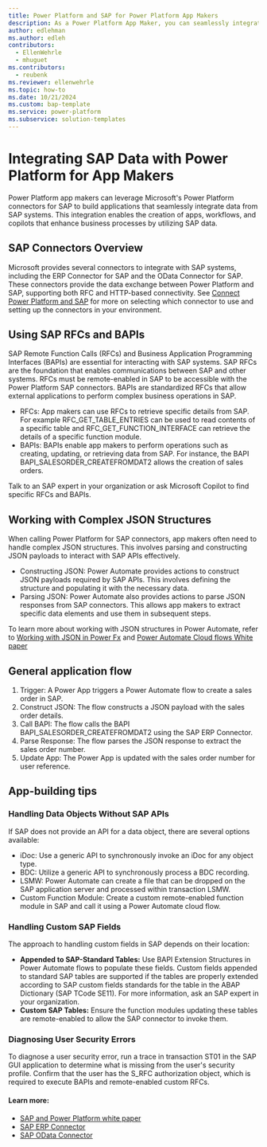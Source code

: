 ```yaml
---
title: Power Platform and SAP for Power Platform App Makers
description: As a Power Platform App Maker, you can seamlessly integrate your SAP systems in your Power Platform applications. This guide describes key concepts to understand when integrating data from your SAP systems in Power Platform applications.
author: edlehman
ms.author: edleh
contributors:
  - EllenWehrle
  - mhuguet
ms.contributors:
  - reubenk
ms.reviewer: ellenwehrle
ms.topic: how-to
ms.date: 10/21/2024
ms.custom: bap-template
ms.service: power-platform
ms.subservice: solution-templates
---
```

# Integrating SAP Data with Power Platform for App Makers
Power Platform app makers can leverage Microsoft's Power Platform connectors for SAP to build applications that seamlessly integrate data from SAP systems. This integration enables the creation of apps, workflows, and copilots that enhance business processes by utilizing SAP data.
## SAP Connectors Overview
Microsoft provides several connectors to integrate with SAP systems, including the ERP Connector for SAP and the OData Connector for SAP. These connectors provide the data exchange between Power Platform and SAP, supporting both RFC and HTTP-based connectivity. See [Connect Power Platform and SAP](/power-platform/sap/connect-power-platform-and-SAP) for more on selecting which connector to use and setting up the connectors in your environment.
## Using SAP RFCs and BAPIs
SAP Remote Function Calls (RFCs) and Business Application Programming Interfaces (BAPIs) are essential for interacting with SAP systems.
SAP RFCs are the foundation that enables communications between SAP and other systems. RFCs must be remote-enabled in SAP to be accessible with the Power Platform SAP connectors. BAPIs are standardized RFCs that allow external applications to perform complex business operations in SAP. 
- RFCs: App makers can use RFCs to retrieve specific details from SAP. For example RFC_GET_TABLE_ENTRIES can be used to read contents of a specific table and RFC_GET_FUNCTION_INTERFACE can retrieve the details of a specific function module.
- BAPIs: BAPIs enable app makers to perform operations such as creating, updating, or retrieving data from SAP. For instance, the BAPI BAPI_SALESORDER_CREATEFROMDAT2 allows the creation of sales orders.

Talk to an SAP expert in your organization or ask Microsoft Copilot to find specific RFCs and BAPIs.

## Working with Complex JSON Structures
When calling Power Platform for SAP connectors, app makers often need to handle complex JSON structures. This involves parsing and constructing JSON payloads to interact with SAP APIs effectively.
- Constructing JSON: Power Automate provides actions to construct JSON payloads required by SAP APIs. This involves defining the structure and populating it with the necessary data.
- Parsing JSON: Power Automate also provides actions to parse JSON responses from SAP connectors. This allows app makers to extract specific data elements and use them in subsequent steps.

To learn more about working with JSON structures in Power Automate, refer to [Working with JSON in Power Fx](/power-platform/power-fx/working-with-json) and [Power Automate Cloud flows White paper](https://lnkd.in/guhjGaVG)

## General application flow
1.	Trigger: A Power App triggers a Power Automate flow to create a sales order in SAP.
2.	Construct JSON: The flow constructs a JSON payload with the sales order details.
3.	Call BAPI: The flow calls the BAPI BAPI_SALESORDER_CREATEFROMDAT2 using the SAP ERP Connector.
4.	Parse Response: The flow parses the JSON response to extract the sales order number.
5.	Update App: The Power App is updated with the sales order number for user reference.

## App-building tips
### Handling Data Objects Without SAP APIs

If SAP does not provide an API for a data object, there are several options available:

- iDoc: Use a generic API to synchronously invoke an iDoc for any object type.
- BDC: Utilize a generic API to synchronously process a BDC recording.
- LSMW: Power Automate can create a file that can be dropped on the SAP application server and processed within transaction LSMW.
- Custom Function Module: Create a custom remote-enabled function module in SAP and call it using a Power Automate cloud flow.

### Handling Custom SAP Fields

The approach to handling custom fields in SAP depends on their location:
- **Appended to SAP-Standard Tables:** Use BAPI Extension Structures in Power Automate flows to populate these fields. Custom fields appended to standard SAP tables are supported if the tables are properly extended according to SAP custom fields standards for the table in the ABAP Dictionary (SAP TCode SE11). For more information, ask an SAP expert in your organization.
- **Custom SAP Tables:** Ensure the function modules updating these tables are remote-enabled to allow the SAP connector to invoke them.

### Diagnosing User Security Errors

To diagnose a user security error, run a trace in transaction ST01 in the SAP GUI application to determine what is missing from the user's security profile. Confirm that the user has the S_RFC authorization object, which is required to execute BAPIs and remote-enabled custom RFCs.

#### Learn more:
 - [SAP and Power Platform white paper](https://go.microsoft.com/fwlink/?linkid=2294900)
 - [SAP ERP Connector](/connectors/saperp/)
 - [SAP OData Connector](/connectors/sapodata/)